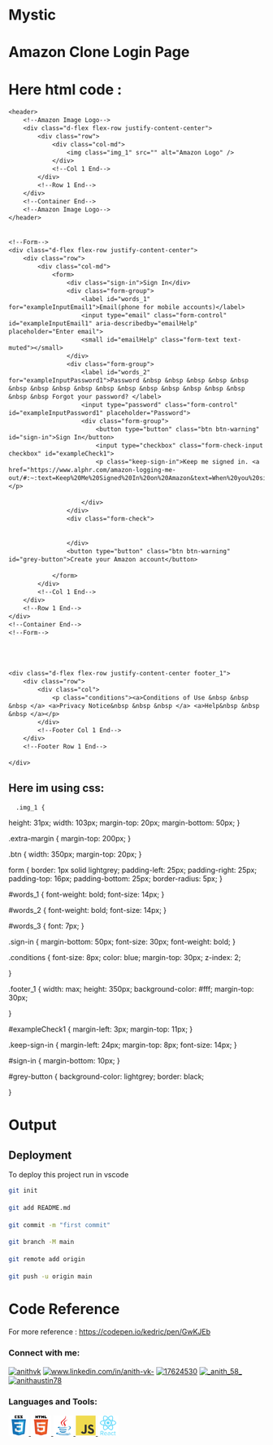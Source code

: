 # Mystic


# Amazon Clone Login Page

# Here html code :

<!DOCTYPE html>
<html lang="en" dir="ltr">

<head>
    <meta charset="utf-8">
    <title>Amazon</title>
    <link rel="stylesheet" href="https://stackpath.bootstrapcdn.com/bootstrap/4.1.3/css/bootstrap.min.css" integrity="sha384-MCw98/SFnGE8fJT3GXwEOngsV7Zt27NXFoaoApmYm81iuXoPkFOJwJ8ERdknLPMO" crossorigin="anonymous">
</head>

<body>

    <header>
        <!--Amazon Image Logo-->
        <div class="d-flex flex-row justify-content-center">
            <div class="row">
                <div class="col-md">
                    <img class="img_1" src="" alt="Amazon Logo" />
                </div>
                <!--Col 1 End-->
            </div>
            <!--Row 1 End-->
        </div>
        <!--Container End-->
        <!--Amazon Image Logo-->
    </header>


    <!--Form-->
    <div class="d-flex flex-row justify-content-center">
        <div class="row">
            <div class="col-md">
                <form>
                    <div class="sign-in">Sign In</div>
                    <div class="form-group">
                        <label id="words_1" for="exampleInputEmail1">Email(phone for mobile accounts)</label>
                        <input type="email" class="form-control" id="exampleInputEmail1" aria-describedby="emailHelp" placeholder="Enter email">
                        <small id="emailHelp" class="form-text text-muted"></small>
                    </div>
                    <div class="form-group">
                        <label id="words_2" for="exampleInputPassword1">Password &nbsp &nbsp &nbsp &nbsp &nbsp &nbsp &nbsp &nbsp &nbsp &nbsp &nbsp &nbsp &nbsp &nbsp &nbsp &nbsp &nbsp &nbsp Forgot your password? </label>
                        <input type="password" class="form-control" id="exampleInputPassword1" placeholder="Password">
                        <div class="form-group">
                            <button type="button" class="btn btn-warning" id="sign-in">Sign In</button>
                            <input type="checkbox" class="form-check-input checkbox" id="exampleCheck1">
                            <p class="keep-sign-in">Keep me signed in. <a href="https://www.alphr.com/amazon-logging-me-out/#:~:text=Keep%20Me%20Signed%20In%20on%20Amazon&text=When%20you%20sign%20in%20to,on%20the%20log%20out%20button.">Details</a></p>

                        </div>
                    </div>
                    <div class="form-check">


                    </div>
                    <button type="button" class="btn btn-warning" id="grey-button">Create your Amazon account</button>

                </form>
            </div>
            <!--Col 1 End-->
        </div>
        <!--Row 1 End-->
    </div>
    <!--Container End-->
    <!--Form-->




    <div class="d-flex flex-row justify-content-center footer_1">
        <div class="row">
            <div class="col">
                <p class="conditions"><a>Conditions of Use &nbsp &nbsp &nbsp </a> <a>Privacy Notice&nbsp &nbsp &nbsp </a> <a>Help&nbsp &nbsp &nbsp </a></p>
            </div>
            <!--Footer Col 1 End-->
        </div>
        <!--Footer Row 1 End-->

    </div>


## Here im using css:
      .img_1 {
  height: 31px;
  width: 103px;
  margin-top: 20px;
  margin-bottom: 50px;
}

.extra-margin {
  margin-top: 200px;
}

.btn {
  width: 350px;
  margin-top: 20px;
}




form {
  border: 1px solid lightgrey;
  padding-left: 25px;
  padding-right: 25px;
  padding-top: 16px;
  padding-bottom: 25px;
  border-radius: 5px;
}

#words_1 {
  font-weight: bold;
  font-size: 14px;
}

#words_2 {
  font-weight: bold;
  font-size: 14px;
}
  
#words_3 {
  font: 7px;
}

.sign-in {
  margin-bottom: 50px;
  font-size: 30px;
  font-weight: bold;
}

.conditions {
  font-size: 8px;
  color: blue;
  margin-top: 30px;
  z-index: 2;
  
  
 
 
}

.footer_1 {
  width: max;
  height: 350px;
  background-color: #fff;
  margin-top: 30px;
  
}

#exampleCheck1 {
  margin-left: 3px;
  margin-top: 11px;
}

.keep-sign-in {
  margin-left: 24px;
  margin-top: 8px;
  font-size: 14px;
}

#sign-in {
  margin-bottom: 10px;
}

#grey-button {
  background-color: lightgrey;
  border: black;
    
  
}



<h1>Output</h1>
<imgsrc ="Output.jpeg" width="200px">

    
 




## Deployment

To deploy this project run in vscode

```bash
git init

git add README.md

git commit -m "first commit"

git branch -M main

git remote add origin 

git push -u origin main

```


# Code Reference

For more reference :
https://codepen.io/kedric/pen/GwKJEb<h3 align="left">Connect with me:</h3>
<p align="left">
<a href="https://twitter.com/anithvk" target="blank"><img align="center" src="https://raw.githubusercontent.com/rahuldkjain/github-profile-readme-generator/master/src/images/icons/Social/twitter.svg" alt="anithvk" height="30" width="40" /></a>
<a href="https://linkedin.com/in/www.linkedin.com/in/anith-vk-" target="blank"><img align="center" src="https://raw.githubusercontent.com/rahuldkjain/github-profile-readme-generator/master/src/images/icons/Social/linked-in-alt.svg" alt="www.linkedin.com/in/anith-vk-" height="30" width="40" /></a>
<a href="https://stackoverflow.com/users/17624530" target="blank"><img align="center" src="https://raw.githubusercontent.com/rahuldkjain/github-profile-readme-generator/master/src/images/icons/Social/stack-overflow.svg" alt="17624530" height="30" width="40" /></a>
<a href="https://instagram.com/_anith_58_" target="blank"><img align="center" src="https://raw.githubusercontent.com/rahuldkjain/github-profile-readme-generator/master/src/images/icons/Social/instagram.svg" alt="_anith_58_" height="30" width="40" /></a>
<a href="https://www.codechef.com/users/anithaustin78" target="blank"><img align="center" src="https://cdn.jsdelivr.net/npm/simple-icons@3.1.0/icons/codechef.svg" alt="anithaustin78" height="30" width="40" /></a>
</p>

<h3 align="left">Languages and Tools:</h3>
<p align="left"> <a href="https://www.w3schools.com/css/" target="_blank" rel="noreferrer"> <img src="https://raw.githubusercontent.com/devicons/devicon/master/icons/css3/css3-original-wordmark.svg" alt="css3" width="40" height="40"/> </a> <a href="https://www.w3.org/html/" target="_blank" rel="noreferrer"> <img src="https://raw.githubusercontent.com/devicons/devicon/master/icons/html5/html5-original-wordmark.svg" alt="html5" width="40" height="40"/> </a> <a href="https://www.java.com" target="_blank" rel="noreferrer"> <img src="https://raw.githubusercontent.com/devicons/devicon/master/icons/java/java-original.svg" alt="java" width="40" height="40"/> </a> <a href="https://developer.mozilla.org/en-US/docs/Web/JavaScript" target="_blank" rel="noreferrer"> <img src="https://raw.githubusercontent.com/devicons/devicon/master/icons/javascript/javascript-original.svg" alt="javascript" width="40" height="40"/> </a> <a href="https://reactjs.org/" target="_blank" rel="noreferrer"> <img src="https://raw.githubusercontent.com/devicons/devicon/master/icons/react/react-original-wordmark.svg" alt="react" width="40" height="40"/> </a> </p>

